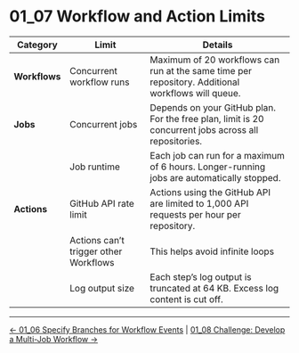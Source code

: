 # 01_07 Workflow and Action Limits

| **Category**  | **Limit**| **Details**|
| ------------- | ----------------------------- | -------------------------------------------------------------------------------------------------------- |
| **Workflows** | Concurrent workflow runs      | Maximum of 20 workflows can run at the same time per repository. Additional workflows will queue.    |
| **Jobs**      | Concurrent jobs               | Depends on your GitHub plan. For the free plan, limit is 20 concurrent jobs across all repositories. |
|               | Job runtime                   | Each job can run for a maximum of 6 hours. Longer-running jobs are automatically stopped.            |
| **Actions**   | GitHub API rate limit         | Actions using the GitHub API are limited to 1,000 API requests per hour per repository.              |
|               | Actions can’t trigger other Workflows | This helps avoid infinite loops |
|               | Log output size               | Each step’s log output is truncated at 64 KB. Excess log content is cut off.                         |

<!-- FooterStart -->
---
[← 01_06 Specify Branches for Workflow Events](../01_06_specify_branches_for_workflow_events/README.md) | [01_08 Challenge: Develop a Multi-Job Workflow →](../01_08_challenge_develop_a_multijob_workflow/README.md)
<!-- FooterEnd -->
